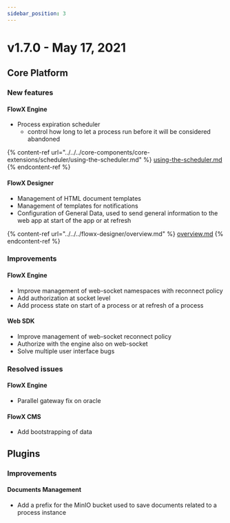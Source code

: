 ```yaml
---
sidebar_position: 3
---
```


# v1.7.0 - May 17, 2021

## Core Platform

### New features

#### FlowX Engine

* Process expiration scheduler
  * control how long to let a process run before it will be considered abandoned

{% content-ref url="../../../core-components/core-extensions/scheduler/using-the-scheduler.md" %}
[using-the-scheduler.md](../../../core-components/core-extensions/scheduler/using-the-scheduler.md)
{% endcontent-ref %}

#### FlowX Designer

* Management of HTML document templates
* Management of templates for notifications
* Configuration of General Data, used to send general information to the web app at start of the app or at refresh&#x20;

{% content-ref url="../../../flowx-designer/overview.md" %}
[overview.md](../../../flowx-designer/overview.md)
{% endcontent-ref %}

### **Improvements**

#### FlowX Engine

* Improve management of web-socket namespaces with reconnect policy
* Add authorization at socket level
* Add process state on start of a process or at refresh of a process

#### Web SDK

* Improve management of web-socket reconnect policy
* Authorize with the engine also on web-socket
* Solve multiple user interface bugs

### Resolved issues

#### FlowX Engine

* Parallel gateway fix on oracle&#x20;

#### FlowX CMS

* Add bootstrapping of data

## Plugins

### **Improvements**

#### Documents Management

* Add a prefix for the MinIO bucket used to save documents related to a process instance
